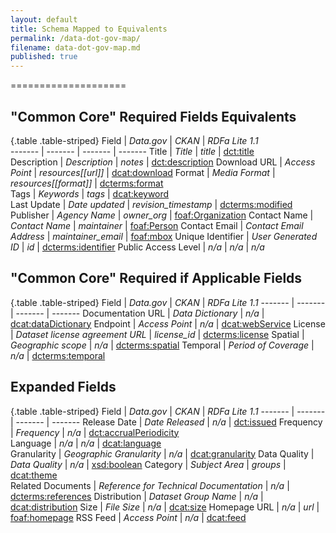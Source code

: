 ```yaml
---
layout: default
title: Schema Mapped to Equivalents
permalink: /data-dot-gov-map/
filename: data-dot-gov-map.md
published: true
---
```


====================

"Common Core" Required Fields Equivalents
-----------------------------

{.table .table-striped}
Field               | *Data.gov*   | *CKAN* | *RDFa Lite 1.1*  
-------             | -------                 | -------           | ------- 
Title               | *Title*                 | *title*           | [dct:title](http://dublincore.org/documents/2012/06/14/dcmi-terms/?v=terms#terms-title)    
Description         | *Description*           | *notes*                | [dct:description](http://dublincore.org/documents/2012/06/14/dcmi-terms/?v=terms#terms-description) 
Download URL        | *Access Point*          | *resources[[url]]*                | [dcat:download](http://www.w3.org/TR/vocab-dcat/#class--download)
Format              | *Media Format*          | *resources[[format]]*                | [dcterms:format](http://www.w3.org/TR/vocab-dcat/#property--format)      
Tags                | *Keywords*              | *tags*                | [dcat:keyword](http://www.w3.org/TR/vocab-dcat/#property--keyword-tag)    
Last Update         | *Date updated*          | *revision_timestamp*                | [dcterms:modified](http://www.w3.org/TR/vocab-dcat/#property--update-modification-date-1)
Publisher           | *Agency Name*           | *owner_org*                | [foaf:Organization](http://xmlns.com/foaf/spec/#term_Organization)
Contact Name        | *Contact Name*          | *maintainer*                | [foaf:Person](http://xmlns.com/foaf/spec/#term_Person)
Contact Email       | *Contact Email Address* | *maintainer_email*                | [foaf:mbox](http://xmlns.com/foaf/spec/#term_mbox)
Unique Identifier   | *User Generated ID*     | *id*                | [dcterms:identifier](http://www.w3.org/TR/vocab-dcat/#property--identifier)
Public Access Level | *n/a*                   | *n/a*             | *n/a*

"Common Core" Required if Applicable Fields
-------------------------------------------

{.table .table-striped}
Field               | *Data.gov*   | *CKAN* | *RDFa Lite 1.1*
-------             | -------                 | -------           | ------- 
Documentation URL   | *Data Dictionary*       | *n/a*                | [dcat:dataDictionary](http://www.w3.org/TR/vocab-dcat/#property--data-dictionary)
Endpoint            | *Access Point*          | *n/a*                | [dcat:webService](http://www.w3.org/TR/vocab-dcat/#class--webservice)
License             | *Dataset license agreement URL* | *license_id*        | [dcterms:license](http://www.w3.org/TR/vocab-dcat/#property--license-1)
Spatial             | *Geographic scope*      | *n/a*                | [dcterms:spatial](http://www.w3.org/TR/vocab-dcat/#property--spatial-geographical-coverage)
Temporal      	    | *Period of Coverage*    | *n/a*                | [dcterms:temporal](http://www.w3.org/TR/vocab-dcat/#property--temporal-coverage)

Expanded Fields
---------------

{.table .table-striped}
Field               | *Data.gov*   | *CKAN* | *RDFa Lite 1.1*
-------             | -------                 | -------           | ------- 
Release Date        | *Date Released*         | *n/a*                | [dct:issued](http://dublincore.org/documents/2012/06/14/dcmi-terms/?v=terms#issued)
Frequency           | *Frequency*             | *n/a*                | [dct:accrualPeriodicity](http://purl.org/dc/terms/accrualPeriodicity)   
Language            | *n/a*                   | *n/a*                | [dcat:language](http://www.w3.org/TR/vocab-dcat/#property--language-1)     
Granularity         | *Geographic Granularity* | *n/a*                | [dcat:granularity](http://www.w3.org/TR/vocab-dcat/#property--granularity)
Data Quality        | *Data Quality*          | *n/a*                | [xsd:boolean](http://www.w3.org/TR/xmlschema-2/#boolean)
Category            | *Subject Area*          | *groups*                | [dcat:theme](http://www.w3.org/TR/vocab-dcat/#property--theme-category)  
Related Documents   | *Reference for Technical Documentation* | *n/a*                | [dcterms:references](http://purl.org/dc/terms/references)
Distribution        | *Dataset Group Name*    | *n/a*                | [dcat:distribution](http://www.w3.org/ns/dcat#distribution)
Size                | *File Size*             | *n/a*                | [dcat:size](http://www.w3.org/TR/vocab-dcat/#property--size)
Homepage URL        | *n/a*	                  | *url*                | [foaf:homepage](http://xmlns.com/foaf/spec/#term_homepage)
RSS Feed            | *Access Point*          | *n/a*                | [dcat:feed](http://www.w3.org/TR/vocab-dcat/#Class:_Feed)


